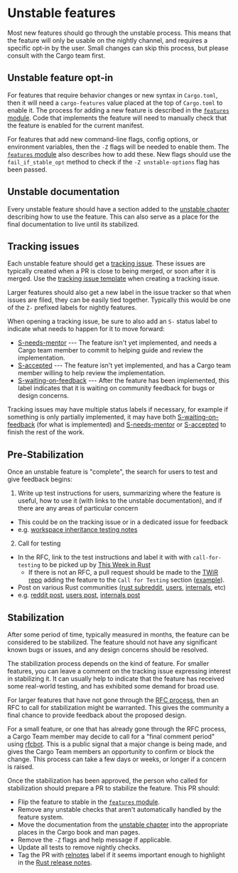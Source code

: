 # Unstable features

Most new features should go through the unstable process. This means that the
feature will only be usable on the nightly channel, and requires a specific
opt-in by the user. Small changes can skip this process, but please consult
with the Cargo team first.

## Unstable feature opt-in

For features that require behavior changes or new syntax in `Cargo.toml`, then
it will need a `cargo-features` value placed at the top of `Cargo.toml` to
enable it. The process for adding a new feature is described in the
[`features` module]. Code that implements the feature will need to manually
check that the feature is enabled for the current manifest.

For features that add new command-line flags, config options, or environment
variables, then the `-Z` flags will be needed to enable them. The [`features`
module] also describes how to add these. New flags should use the
`fail_if_stable_opt` method to check if the `-Z unstable-options` flag has
been passed.

## Unstable documentation

Every unstable feature should have a section added to the [unstable chapter]
describing how to use the feature.
This can also serve as a place for the final documentation to live until its stabilized.

[unstable chapter]: https://github.com/rust-lang/cargo/blob/master/src/doc/src/reference/unstable.md

## Tracking issues

Each unstable feature should get a [tracking issue]. These issues are
typically created when a PR is close to being merged, or soon after it is
merged. Use the [tracking issue template] when creating a tracking issue.

Larger features should also get a new label in the issue tracker so that when
issues are filed, they can be easily tied together. Typically this would be
one of the `Z-` prefixed labels for nightly features.

When opening a tracking issue, be sure to also add an `S-` status label to
indicate what needs to happen for it to move forward:

* [S-needs-mentor] --- The feature isn't yet implemented, and needs a Cargo
  team member to commit to helping guide and review the implementation.
* [S-accepted] --- The feature isn't yet implemented, and has a Cargo team
  member willing to help review the implementation.
* [S-waiting-on-feedback] --- After the feature has been implemented, this
  label indicates that it is waiting on community feedback for bugs or design
  concerns.

Tracking issues may have multiple status labels if necessary, for example if
something is only partially implemented, it may have both
[S-waiting-on-feedback] (for what is implemented) and [S-needs-mentor] or
[S-accepted] to finish the rest of the work.

[tracking issue]: https://github.com/rust-lang/cargo/labels/C-tracking-issue
[tracking issue template]: https://github.com/rust-lang/cargo/issues/new?labels=C-tracking-issue&template=tracking_issue.md
[S-needs-mentor]: https://github.com/rust-lang/cargo/labels/S-needs-mentor
[S-accepted]: https://github.com/rust-lang/cargo/labels/S-accepted
[S-waiting-on-feedback]: https://github.com/rust-lang/cargo/labels/S-waiting-on-feedback

## Pre-Stabilization 

Once an unstable feature is "complete", the search for users to test
and give feedback begins:
1. Write up test instructions for users, summarizing where the feature is useful, how to use it (with links to the unstable documentation), and if there are any areas of particular concern
  - This could be on the tracking issue or in a dedicated issue for feedback
  - e.g. [workspace inheritance testing notes]
2. Call for testing
  - In the RFC, link to the test instructions and label it with with `call-for-testing` to be picked up by [This Week in Rust]
    - If there is not an RFC, a pull request should be made to the [TWiR repo]
      adding the feature to the `Call for Testing` section ([example]).
  - Post on various Rust communities ([rust subreddit], [users], [internals], etc)
  - e.g. [reddit post], [users post], [internals post]

[workspace inheritance testing notes]: https://github.com/rust-lang/cargo/blob/6d6dd9d9be9c91390da620adf43581619c2fa90e/src/doc/src/reference/unstable.md#testing-notes
[rust subreddit]: https://www.reddit.com/r/rust/
[users]: https://users.rust-lang.org/
[internals]: https://internals.rust-lang.org/
[reddit post]: https://www.reddit.com/r/rust/comments/uo8zeh/help_test_workspace_inheritance_in_preparation/
[users post]: https://users.rust-lang.org/t/help-test-workspace-inheritance-in-preparation-for-stablization/75582
[internals post]: https://internals.rust-lang.org/t/help-test-workspace-inheritance-in-preparation-for-stablization/16618
[This Week in Rust]: https://this-week-in-rust.org/
[TWiR repo]: https://github.com/rust-lang/this-week-in-rust
[example]: https://github.com/rust-lang/this-week-in-rust/pull/3256

## Stabilization

After some period of time, typically measured in months, the feature can be
considered to be stabilized. The feature should not have any significant known
bugs or issues, and any design concerns should be resolved.

The stabilization process depends on the kind of feature. For smaller
features, you can leave a comment on the tracking issue expressing interest in
stabilizing it. It can usually help to indicate that the feature has received
some real-world testing, and has exhibited some demand for broad use.

For larger features that have not gone through the [RFC process], then an RFC
to call for stabilization might be warranted. This gives the community a final
chance to provide feedback about the proposed design.

For a small feature, or one that has already gone through the RFC process, a
Cargo Team member may decide to call for a "final comment period" using
[rfcbot]. This is a public signal that a major change is being made, and gives
the Cargo Team members an opportunity to confirm or block the change. This
process can take a few days or weeks, or longer if a concern is raised.

Once the stabilization has been approved, the person who called for
stabilization should prepare a PR to stabilize the feature. This PR should:

* Flip the feature to stable in the [`features` module].
* Remove any unstable checks that aren't automatically handled by the feature
  system.
* Move the documentation from the [unstable chapter] into the appropriate
  places in the Cargo book and man pages.
* Remove the `-Z` flags and help message if applicable.
* Update all tests to remove nightly checks.
* Tag the PR with [relnotes] label if it seems important enough to highlight
  in the [Rust release notes].

[`features` module]: https://github.com/rust-lang/cargo/blob/master/src/cargo/core/features.rs
[RFC process]: https://github.com/rust-lang/rfcs/
[rfcbot]: https://github.com/rust-lang/rfcbot-rs
[Rust release notes]: https://github.com/rust-lang/rust/blob/master/RELEASES.md
[relnotes]: https://github.com/rust-lang/cargo/issues?q=label%3Arelnotes
